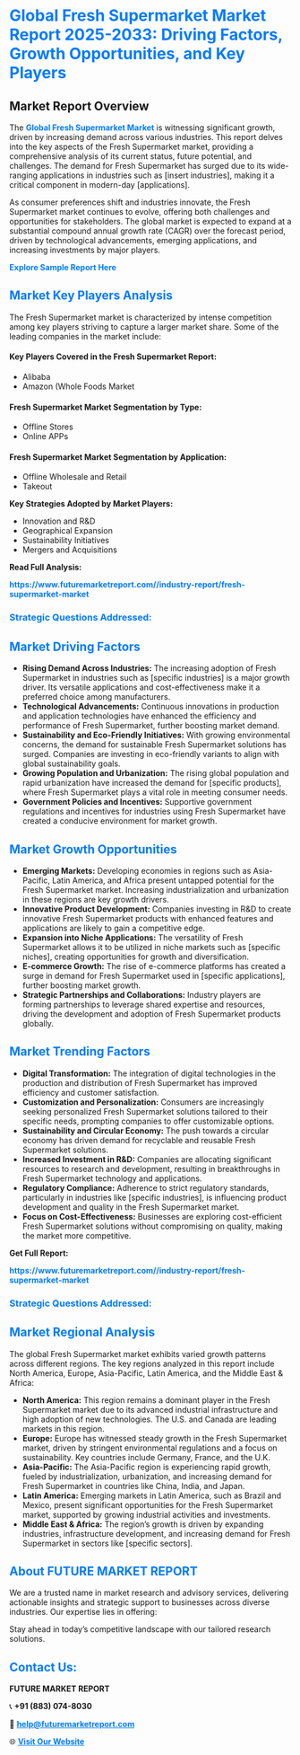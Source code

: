 <h1 style="color: #007BFF;">Global Fresh Supermarket Market Report 2025-2033: Driving Factors, Growth Opportunities, and Key Players</h1>

<section id="overview">
<h2>Market Report Overview</h2>
<p>The <a href="https://www.futuremarketreport.com//industry-report/fresh-supermarket-market" style="color: #007BFF; text-decoration: none;"><strong>Global Fresh Supermarket Market</strong></a> is witnessing significant growth, driven by increasing demand across various industries. This report delves into the key aspects of the Fresh Supermarket market, providing a comprehensive analysis of its current status, future potential, and challenges. The demand for Fresh Supermarket has surged due to its wide-ranging applications in industries such as [insert industries], making it a critical component in modern-day [applications].</p>
<p>As consumer preferences shift and industries innovate, the Fresh Supermarket market continues to evolve, offering both challenges and opportunities for stakeholders. The global market is expected to expand at a substantial compound annual growth rate (CAGR) over the forecast period, driven by technological advancements, emerging applications, and increasing investments by major players.</p>
</section>

<section id="overview">
<p><a href="https://www.futuremarketreport.com//request-sample/reportId=50259" style="color: #007BFF; text-decoration: none;"><strong>Explore Sample Report Here</strong></a></p>
</section>

<section id="key-players">
<h2 style="color: #007BFF;">Market Key Players Analysis</h2>
<p>The Fresh Supermarket market is characterized by intense competition among key players striving to capture a larger market share. Some of the leading companies in the market include:</p>
<h4>Key Players Covered in the Fresh Supermarket Report:</h4>
<ul><li>Alibaba</li><li>Amazon (Whole Foods Market</li></ul>
<h4>Fresh Supermarket Market Segmentation by Type:</h4>
<ul><li>Offline Stores</li><li>Online APPs</li></ul>

<h4>Fresh Supermarket Market Segmentation by Application:</h4>
<ul><li>Offline Wholesale and Retail</li><li>Takeout</li></ul>
<p><strong>Key Strategies Adopted by Market Players:</strong></p>
<ul>
<li>Innovation and R&D</li>
<li>Geographical Expansion</li>
<li>Sustainability Initiatives</li>
<li>Mergers and Acquisitions</li>
</ul>
</section>

<section>
<p><strong>Read Full Analysis: </strong></p><a href="https://www.futuremarketreport.com//industry-report/fresh-supermarket-market" style="color: #007BFF; text-decoration: none;"><strong>https://www.futuremarketreport.com//industry-report/fresh-supermarket-market</strong></a>
<h3 style="color: #007BFF;">Strategic Questions Addressed:</h3>
</section>

<section id="driving-factors">
<h2 style="color: #007BFF;">Market Driving Factors</h2>
<ul>
<li><strong>Rising Demand Across Industries:</strong> The increasing adoption of Fresh Supermarket in industries such as [specific industries] is a major growth driver. Its versatile applications and cost-effectiveness make it a preferred choice among manufacturers.</li>
<li><strong>Technological Advancements:</strong> Continuous innovations in production and application technologies have enhanced the efficiency and performance of Fresh Supermarket, further boosting market demand.</li>
<li><strong>Sustainability and Eco-Friendly Initiatives:</strong> With growing environmental concerns, the demand for sustainable Fresh Supermarket solutions has surged. Companies are investing in eco-friendly variants to align with global sustainability goals.</li>
<li><strong>Growing Population and Urbanization:</strong> The rising global population and rapid urbanization have increased the demand for [specific products], where Fresh Supermarket plays a vital role in meeting consumer needs.</li>
<li><strong>Government Policies and Incentives:</strong> Supportive government regulations and incentives for industries using Fresh Supermarket have created a conducive environment for market growth.</li>
</ul>
</section>

<section id="growth-opportunities">
<h2 style="color: #007BFF;">Market Growth Opportunities</h2>
<ul>
<li><strong>Emerging Markets:</strong> Developing economies in regions such as Asia-Pacific, Latin America, and Africa present untapped potential for the Fresh Supermarket market. Increasing industrialization and urbanization in these regions are key growth drivers.</li>
<li><strong>Innovative Product Development:</strong> Companies investing in R&D to create innovative Fresh Supermarket products with enhanced features and applications are likely to gain a competitive edge.</li>
<li><strong>Expansion into Niche Applications:</strong> The versatility of Fresh Supermarket allows it to be utilized in niche markets such as [specific niches], creating opportunities for growth and diversification.</li>
<li><strong>E-commerce Growth:</strong> The rise of e-commerce platforms has created a surge in demand for Fresh Supermarket used in [specific applications], further boosting market growth.</li>
<li><strong>Strategic Partnerships and Collaborations:</strong> Industry players are forming partnerships to leverage shared expertise and resources, driving the development and adoption of Fresh Supermarket products globally.</li>
</ul>
</section>

<section id="trending-factors">
<h2 style="color: #007BFF;">Market Trending Factors</h2>
<ul>
<li><strong>Digital Transformation:</strong> The integration of digital technologies in the production and distribution of Fresh Supermarket has improved efficiency and customer satisfaction.</li>
<li><strong>Customization and Personalization:</strong> Consumers are increasingly seeking personalized Fresh Supermarket solutions tailored to their specific needs, prompting companies to offer customizable options.</li>
<li><strong>Sustainability and Circular Economy:</strong> The push towards a circular economy has driven demand for recyclable and reusable Fresh Supermarket solutions.</li>
<li><strong>Increased Investment in R&D:</strong> Companies are allocating significant resources to research and development, resulting in breakthroughs in Fresh Supermarket technology and applications.</li>
<li><strong>Regulatory Compliance:</strong> Adherence to strict regulatory standards, particularly in industries like [specific industries], is influencing product development and quality in the Fresh Supermarket market.</li>
<li><strong>Focus on Cost-Effectiveness:</strong> Businesses are exploring cost-efficient Fresh Supermarket solutions without compromising on quality, making the market more competitive.</li>
</ul>
</section>

<section>
<p><strong>Get Full Report: </strong></p><a href="https://www.futuremarketreport.com//industry-report/fresh-supermarket-market" style="color: #007BFF; text-decoration: none;"><strong>https://www.futuremarketreport.com//industry-report/fresh-supermarket-market</strong></a>
<h3 style="color: #007BFF;">Strategic Questions Addressed:</h3>
</section>


<section id="regional-analysis">
<h2 style="color: #007BFF;">Market Regional Analysis</h2>
<p>The global Fresh Supermarket market exhibits varied growth patterns across different regions. The key regions analyzed in this report include North America, Europe, Asia-Pacific, Latin America, and the Middle East & Africa:</p>
<ul>
<li><strong>North America:</strong> This region remains a dominant player in the Fresh Supermarket market due to its advanced industrial infrastructure and high adoption of new technologies. The U.S. and Canada are leading markets in this region.</li>
<li><strong>Europe:</strong> Europe has witnessed steady growth in the Fresh Supermarket market, driven by stringent environmental regulations and a focus on sustainability. Key countries include Germany, France, and the U.K.</li>
<li><strong>Asia-Pacific:</strong> The Asia-Pacific region is experiencing rapid growth, fueled by industrialization, urbanization, and increasing demand for Fresh Supermarket in countries like China, India, and Japan.</li>
<li><strong>Latin America:</strong> Emerging markets in Latin America, such as Brazil and Mexico, present significant opportunities for the Fresh Supermarket market, supported by growing industrial activities and investments.</li>
<li><strong>Middle East & Africa:</strong> The region’s growth is driven by expanding industries, infrastructure development, and increasing demand for Fresh Supermarket in sectors like [specific sectors].</li>
</ul>
</section>

<footer>
<h2 style="color: #007BFF;">About FUTURE MARKET REPORT</h2>
<p>We are a trusted name in market research and advisory services, delivering actionable insights and strategic support to businesses across diverse industries. Our expertise lies in offering:</p>

<p>Stay ahead in today’s competitive landscape with our tailored research solutions.</p>

<h2 style="color: #007BFF;">Contact Us:</h2>
<p><strong>FUTURE MARKET REPORT</strong></p>
<p>📞 <strong>+91 (883) 074-8030</strong></p>
<p>📧 <strong><a href="mailto:help@futuremarketreport.com" style="color: #007BFF;">help@futuremarketreport.com</a></strong></p>
<p>🌐 <strong><a href="https://www.futuremarketreport.com/" style="color: #007BFF;">Visit Our Website</a></strong></p>
</footer>